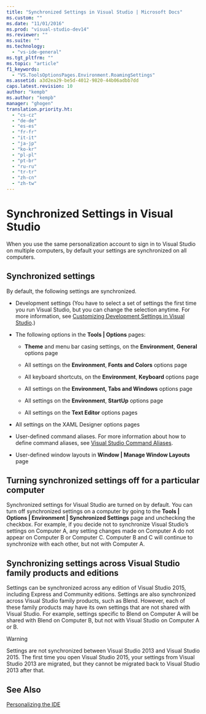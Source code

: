 ```yaml
---
title: "Synchronized Settings in Visual Studio | Microsoft Docs"
ms.custom: ""
ms.date: "11/01/2016"
ms.prod: "visual-studio-dev14"
ms.reviewer: ""
ms.suite: ""
ms.technology: 
  - "vs-ide-general"
ms.tgt_pltfrm: ""
ms.topic: "article"
f1_keywords: 
  - "VS.ToolsOptionsPages.Environment.RoamingSettings"
ms.assetid: a3d2ea29-be5d-4012-9820-44b06adbb7dd
caps.latest.revision: 10
author: "kempb"
ms.author: "kempb"
manager: "ghogen"
translation.priority.ht: 
  - "cs-cz"
  - "de-de"
  - "es-es"
  - "fr-fr"
  - "it-it"
  - "ja-jp"
  - "ko-kr"
  - "pl-pl"
  - "pt-br"
  - "ru-ru"
  - "tr-tr"
  - "zh-cn"
  - "zh-tw"
---
```

# Synchronized Settings in Visual Studio
When you use the same personalization account to sign in to Visual Studio on multiple computers, by default your settings are synchronized on all computers.  
  
## Synchronized settings  
 By default, the following settings are synchronized.  
  
-   Development settings (You have to select a set of settings the first time you run Visual Studio, but you can change the selection anytime. For more information, see [Customizing Development Settings in Visual Studio](http://msdn.microsoft.com/en-us/22c4debb-4e31-47a8-8f19-16f328d7dcd3).)  
  
-   The following options in the **Tools &#124; Options** pages:  
  
    -   **Theme** and menu bar casing settings, on the **Environment**, **General** options page  
  
    -   All settings on the **Environment**, **Fonts and Colors** options page  
  
    -   All keyboard shortcuts, on the **Environment**, **Keyboard** options page  
  
    -   All settings on the **Environment, Tabs and Windows** options page  
  
    -   All settings on the **Environment**, **StartUp** options page  
  
    -   All settings on the **Text Editor** options pages  
  
-   All settings on the XAML Designer options pages  
  
-   User-defined command aliases. For more information about how to define command aliases, see [Visual Studio Command Aliases](../ide/reference/visual-studio-command-aliases.md).  
  
-   User-defined window layouts in **Window &#124; Manage Window Layouts** page  
  
## Turning synchronized settings off for a particular computer  
 Synchronized settings for Visual Studio are turned on by default. You can turn off synchronized settings on a computer by going to the **Tools &#124; Options &#124; Environment &#124; Synchronized Settings** page and unchecking the checkbox.  For example, if you decide not to synchronize Visual Studio’s settings on Computer A, any setting changes made on Computer A do not appear on Computer B or Computer C. Computer B and C will continue to synchronize with each other, but not with Computer A.  
  
## Synchronizing settings across Visual Studio family products and editions  
 Settings can be synchronized across any edition of Visual Studio 2015, including Express and Community editions. Settings are also synchronized across Visual Studio family products, such as Blend. However, each of these family products may have its own settings that are not shared with Visual Studio. For example, settings specific to Blend on Computer A will be shared with Blend on Computer B, but not with Visual Studio on Computer A or B.  
  
> [!WARNING]
>  Settings are not synchronized between Visual Studio 2013 and Visual Studio 2015. The first time you open Visual Studio 2015, your settings from Visual Studio 2013 are migrated, but they cannot be migrated back to Visual Studio 2013 after that.  
  
## See Also  
 [Personalizing the  IDE](../ide/personalizing-the-visual-studio-ide.md)